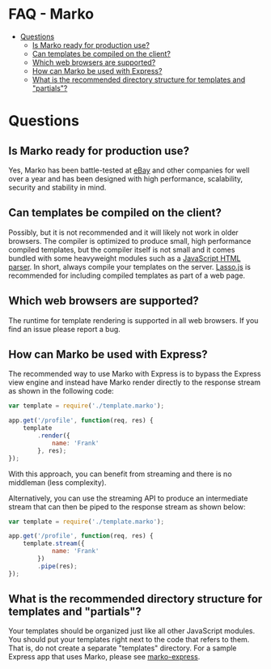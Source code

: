 FAQ - Marko
===================

<!-- START doctoc generated TOC please keep comment here to allow auto update -->
<!-- DON'T EDIT THIS SECTION, INSTEAD RE-RUN doctoc TO UPDATE -->

- [Questions](#questions)
  - [Is Marko ready for production use?](#is-marko-ready-for-production-use)
  - [Can templates be compiled on the client?](#can-templates-be-compiled-on-the-client)
  - [Which web browsers are supported?](#which-web-browsers-are-supported)
  - [How can Marko be used with Express?](#how-can-marko-be-used-with-express)
  - [What is the recommended directory structure for templates and "partials"?](#what-is-the-recommended-directory-structure-for-templates-and-partials)

<!-- END doctoc generated TOC please keep comment here to allow auto update -->

# Questions

## Is Marko ready for production use?

Yes, Marko has been battle-tested at [eBay](http://www.ebay.com/) and other companies for well over a year and has been designed with high performance, scalability, security and stability in mind.

## Can templates be compiled on the client?

Possibly, but it is not recommended and it will likely not work in older browsers. The compiler is optimized to produce small, high performance compiled templates, but the compiler itself is not small and it comes bundled with some heavyweight modules such as a [JavaScript HTML parser](https://github.com/fb55/htmlparser2). In short, always compile your templates on the server. [Lasso.js](https://github.com/lasso-js/lasso) is recommended for including compiled templates as part of a web page.

## Which web browsers are supported?

The runtime for template rendering is supported in all web browsers. If you find an issue please report a bug.

## How can Marko be used with Express?

The recommended way to use Marko with Express is to bypass the Express view engine and instead have Marko render directly to the response stream as shown in the following code:

```javascript
var template = require('./template.marko');

app.get('/profile', function(req, res) {
    template
        .render({
            name: 'Frank'
        }, res);
});
```

With this approach, you can benefit from streaming and there is no middleman (less complexity).

Alternatively, you can use the streaming API to produce an intermediate stream that can then be piped to the response stream as shown below:

```javascript
var template = require('./template.marko');

app.get('/profile', function(req, res) {
    template.stream({
            name: 'Frank'
        })
        .pipe(res);
});
```

## What is the recommended directory structure for templates and "partials"?

Your templates should be organized just like all other JavaScript modules. You should put your templates right next to the code that refers to them. That is, do not create a separate "templates" directory. For a sample Express app that uses Marko, please see [marko-express](https://github.com/marko-js-samples/marko-express).